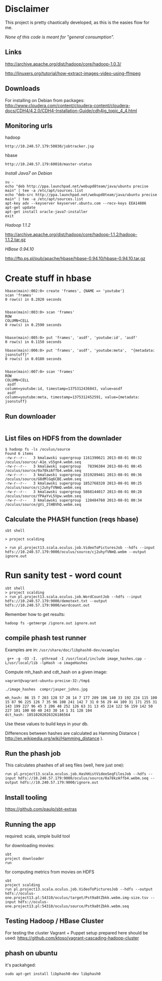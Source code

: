 Disclaimer
==========

This project is pretty chaotically developed, as this is the easies flow for me.

*None of this code is meant for "general consumption".*

Links
-----

http://archive.apache.org/dist/hadoop/core/hadoop-1.0.3/


http://linuxers.org/tutorial/how-extract-images-video-using-ffmpeg

Downloads
---------

For installing on Debian from packages:
http://www.cloudera.com/content/cloudera-content/cloudera-docs/CDH4/4.2.0/CDH4-Installation-Guide/cdh4ig_topic_4_4.html

Monitoring urls
---------------

hadoop

```
http://10.240.57.179:50030/jobtracker.jsp
```

hbase

```
http://10.240.57.179:60010/master-status
```



*Install Java7 on Debian*

```
su -
echo "deb http://ppa.launchpad.net/webupd8team/java/ubuntu precise main" | tee -a /etc/apt/sources.list
echo "deb-src http://ppa.launchpad.net/webupd8team/java/ubuntu precise main" | tee -a /etc/apt/sources.list
apt-key adv --keyserver keyserver.ubuntu.com --recv-keys EEA14886
apt-get update
apt-get install oracle-java7-installer
exit
```

*Hadoop 1.1.2*

http://archive.apache.org/dist/hadoop/core/hadoop-1.1.2/hadoop-1.1.2.tar.gz

*HBase 0.94.10*

http://ftp.ps.pl/pub/apache/hbase/hbase-0.94.10/hbase-0.94.10.tar.gz

Create stuff in hbase
=====================

```
hbase(main):002:0> create 'frames', {NAME => 'youtube'}
scan 'frames'
0 row(s) in 8.2020 seconds


hbase(main):003:0> scan 'frames'
ROW                                                          COLUMN+CELL
0 row(s) in 0.2590 seconds


hbase(main):005:0> put 'frames', 'asdf', 'youtube:id', 'asdf'
0 row(s) in 0.1150 seconds

hbase(main):006:0> put 'frames', 'asdf', 'youtube:meta',  "{metadata: jsonstuff}"
0 row(s) in 0.0180 seconds


hbase(main):007:0> scan 'frames'
ROW                                                          COLUMN+CELL
 asdf                                                        column=youtube:id, timestamp=1375312436843, value=asdf
 asdf                                                        column=youtube:meta, timestamp=1375312452591, value={metadata: jsonstuff}
```

Run downloader
--------------

```
```

List files on HDFS from the downlader
-------------------------------------

```
$ hadoop fs -ls /oculus/source
Found 6 items
-rw-r--r--   3 kmalawski supergroup 1161390621 2013-08-01 00:32 /oculus/source/-A1e_vS5gn4.webm.seq
-rw-r--r--   3 kmalawski supergroup   78396304 2013-08-01 00:45 /oculus/source/0a78kzAffb4.webm.seq
-rw-r--r--   3 kmalawski supergroup 3319289461 2013-08-01 00:36 /oculus/source/G8dMlGq6CBE.webm.seq
-rw-r--r--   3 kmalawski supergroup 1852768320 2013-08-01 00:25 /oculus/source/cj2uhyfVNmQ.webm.seq
-rw-r--r--   3 kmalawski supergroup 5868144017 2013-08-01 00:28 /oculus/source/fPAaYvL5Vpw.webm.seq
-rw-r--r--   3 kmalawski supergroup  128484760 2013-08-01 00:34 /oculus/source/gVi_2lHBVhQ.webm.seq
```

Calculate the PHASH function (reqs hbase)
-----------------------------------------

```
sbt shell

> project scalding

> run pl.project13.scala.oculus.job.VideoToPicturesJob --hdfs --input hdfs://10.240.57.179:9000/oculus/source/cj2uhyfVNmQ.webm --output ignore.out
```

Run sanity test - word count
============================
```
sbt shell
> project scalding
> run pl.project13.scala.oculus.job.WordCountJob --hdfs --input hdfs://10.240.57.179:9000/demotext.txt --output hdfs://10.240.57.179:9000/wordcount.out
```

Remember how to get results:

```
hadoop fs -getmerge /ignore.out ignore.out
```


compile phash test runner
-------------------------
Examples are in: `/usr/share/doc/libphash0-dev/examples`

```
 g++ -g -O3 -I. -pthread -I /usr/local/include image_hashes.cpp -L/usr/local/lib -lpHash -o imageHashes
```

Compute mh_hash and cdt_hash on a given image:

```
vagrant@vagrant-ubuntu-precise-32:/tmp$

./image_hashes  compr/jasper_johns.jpg

mh_hash: 86 15 7 203 128 57 28 14 7 177 209 106 140 33 192 224 115 100 15 87 96 225 126 7 35 96 108 241 142 7 31 0 56 29 44 109 31 171 255 31 143 199 227 96 45 3 206 48 252 126 63 31 13 45 224 122 56 159 142 50 227 101 100 60 40 243 30 14 1 31 128 104
dct_hash: 10510202026326186564
```

Use these values to build keys in your db.

Differences between hashes are calculated as Hamming Distance ( http://en.wikipedia.org/wiki/Hamming_distance ).



Run the phash job
-----------------
This calculates phashes of all seq files (well, here just one):

```
run pl.project13.scala.oculus.job.HashHistVideoSeqFilesJob --hdfs --input hdfs://10.240.57.179:9000/oculus/source/0a78kzAffb4.webm.seq --output hdfs://10.240.57.179:9000/ignore.out
```

Install tooling
---------------

https://github.com/paulp/sbt-extras

Running the app
---------------
required: scala, simple build tool

for downloading movies:
```
sbt
project downloader
run
```

for computing metrics from movies on HDFS
```
sbt
project scalding
run pl.project13.scala.oculus.job.VideoToPicturesJob --hdfs --output hdfs://oculus-one.project13.pl:54310/oculus/target/Pst9a8tZbkk.webm.img-size.tsv --input hdfs://oculus-one.project13.pl:54310/oculus/source/Pst9a8tZbkk.webm.seq
```

Testing Hadoop / HBase Cluster
------------------------------

For testing the cluster Vagrant + Puppet setup prepared here should be used: https://github.com/ktoso/vagrant-cascading-hadoop-cluster


phash on ubuntu
---------------
it's packahged:

```
sudo apt-get install libphash0-dev libphash0
```
